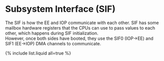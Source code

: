 # Subsystem Interface (SIF)

The SIF is how the EE and IOP communicate with each other.
SIF has some mailbox hardware registers that the CPUs can use to pass values to each other, which happens during SIF initialization.  
However, once both sides have booted, they use the SIF0 (IOP->EE) and SIF1 (EE->IOP) DMA channels to communicate.

{% include list.liquid all=true %}
